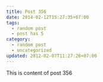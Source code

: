 ```yaml
---
title: Post 356
date: 2014-02-12T15:27:35+07:00
tags:
  - random post
  - post has 5
category:
  - random post
  - uncategorized
updated: 2012-02-07T11:27:26+07:00
---
```

This is content of post 356